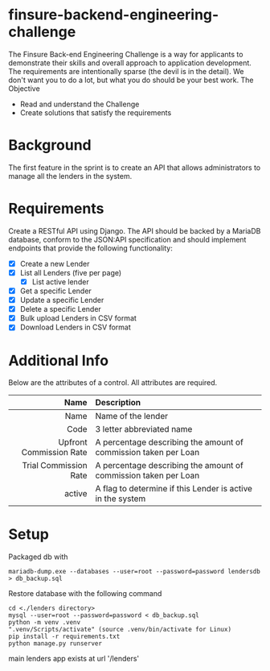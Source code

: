 # finsure-backend-engineering-challenge
The Finsure Back-end Engineering Challenge is a way for applicants to
demonstrate their skills and overall approach to application development.
The requirements are intentionally sparse (the devil is in the detail). We
don't want you to do a lot, but what you do should be your best work.
The Objective
- Read and understand the Challenge
- Create solutions that satisfy the requirements

# Background
The first feature in the sprint is to create an API that allows
administrators to manage all the lenders in the system.

# Requirements
Create a RESTful API using Django. The API should be backed by a MariaDB
database, conform to the JSON:API specification and should implement
endpoints that provide the following functionality:
- [X] Create a new Lender
- [X] List all Lenders (five per page)
  - [X] List active lender
- [X] Get a specific Lender
- [X] Update a specific Lender
- [X] Delete a specific Lender
- [X] Bulk upload Lenders in CSV format
- [X] Download Lenders in CSV format

# Additional Info
Below are the attributes of a control. All attributes are required.

| Name                   | Description                                                     |
|-----------------------:|:----------------------------------------------------------------|
|Name                    | Name of the lender                                              |
|Code                    | 3 letter abbreviated name                                       |
|Upfront Commission Rate | A percentage describing the amount of commission taken per Loan |
|Trial Commission Rate   | A percentage describing the amount of commission taken per Loan |
|active                  | A flag to determine if this Lender is active in the system      |

# Setup
Packaged db with 

    mariadb-dump.exe --databases --user=root --password=password lendersdb > db_backup.sql

Restore database with the following command 
        
    cd <./lenders directory>
    mysql --user=root --password=password < db_backup.sql
    python -m venv .venv
    ".venv/Scripts/activate" (source .venv/bin/activate for Linux)
    pip install -r requirements.txt
    python manage.py runserver

  main lenders app exists at url '/lenders'
